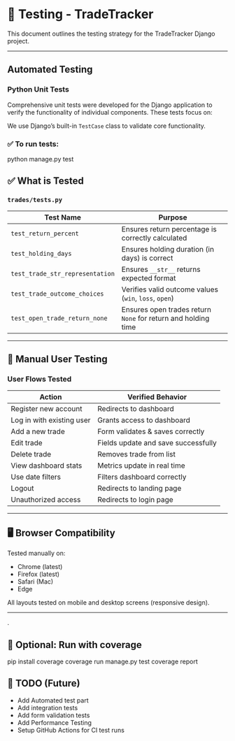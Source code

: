 # 🧪 Testing - TradeTracker

This document outlines the testing strategy for the TradeTracker Django project.

---

## Automated Testing

### Python Unit Tests
Comprehensive unit tests were developed for the Django application to verify the functionality of individual components. These tests focus on:

We use Django’s built-in `TestCase` class to validate core functionality.

### ✅ To run tests:

python manage.py test

## ✅ What is Tested

### `trades/tests.py`

| Test Name                     | Purpose |
|------------------------------|---------|
| `test_return_percent`        | Ensures return percentage is correctly calculated |
| `test_holding_days`          | Ensures holding duration (in days) is correct |
| `test_trade_str_representation` | Ensures `__str__` returns expected format |
| `test_trade_outcome_choices` | Verifies valid outcome values (`win`, `loss`, `open`) |
| `test_open_trade_return_none` | Ensures open trades return `None` for return and holding time |

---

## 👤 Manual User Testing

### User Flows Tested
| Action | Verified Behavior |
|--------|-------------------|
| Register new account | Redirects to dashboard |
| Log in with existing user | Grants access to dashboard |
| Add a new trade | Form validates & saves correctly |
| Edit trade | Fields update and save successfully |
| Delete trade | Removes trade from list |
| View dashboard stats | Metrics update in real time |
| Use date filters | Filters dashboard correctly |
| Logout | Redirects to landing page |
| Unauthorized access | Redirects to login page |

---

## 🖥️ Browser Compatibility

Tested manually on:

- Chrome (latest)
- Firefox (latest)
- Safari (Mac)
- Edge

All layouts tested on mobile and desktop screens (responsive design).

---
.

## 🧪 Optional: Run with coverage
pip install coverage
coverage run manage.py test
coverage report


## 🧹 TODO (Future)
- Add Automated test part
- Add integration tests
- Add form validation tests
- Add Performance Testing
- Setup GitHub Actions for CI test runs
